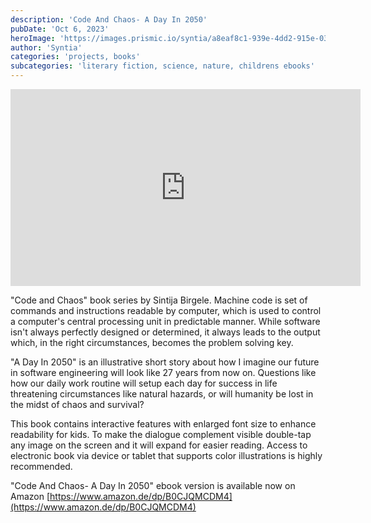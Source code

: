 ```yaml
---
description: 'Code And Chaos- A Day In 2050'
pubDate: 'Oct 6, 2023'
heroImage: 'https://images.prismic.io/syntia/a8eaf8c1-939e-4dd2-915e-0336eb4ca348_71vXaMtiNIL._SL1500_1.jpg?auto=compress,format'
author: 'Syntia'
categories: 'projects, books'
subcategories: 'literary fiction, science, nature, childrens ebooks'
---
```


<iframe width="560" height="315" src="https://www.youtube.com/embed/7M2ku1aAzHY?si=NYv50Ew-rJLZn2eY" title="YouTube video player" frameborder="0" allow="accelerometer; autoplay; clipboard-write; encrypted-media; gyroscope; picture-in-picture; web-share" allowfullscreen></iframe>

"Code and Chaos" book series by Sintija Birgele. Machine code is set of commands and instructions readable by computer, which is used to control a computer's central processing unit in predictable manner. While software isn't always perfectly designed or determined, it always leads to the output which, in the right circumstances, becomes the problem solving key.

"A Day In 2050" is an illustrative short story about how I imagine our future in software engineering will look like 27 years from now on. Questions like how our daily work routine will setup each day for success in life threatening circumstances like natural hazards, or will humanity be lost in the midst of chaos and survival?  

This book contains interactive features with enlarged font size to enhance readability for kids. To make the dialogue complement visible double-tap any image on the screen and it will expand for easier reading. Access to electronic book via device or tablet that supports color illustrations is highly recommended.

"Code And Chaos- A Day In 2050" ebook version is available now on Amazon [https://www.amazon.de/dp/B0CJQMCDM4](https://www.amazon.de/dp/B0CJQMCDM4)